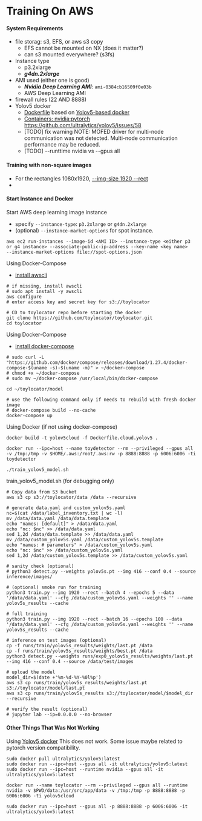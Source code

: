
# Training On AWS

#### System Requirements 
- file storag: s3, EFS, or aws s3 copy  
	- EFS cannot be mounted on NX (does it matter?)
	- can s3 mounted everywhere? (s3fs)
- Instance type
	- p3.2xlarge
	- ***g4dn.2xlarge***
- AMI used (either one is good)
	- ***Nvidia Deep Learning AMI***:  `ami-0384cb16509f0e03b`
	- AWS Deep Learning AMI
- firewall rules (22 AND 8888)
- Yolov5 docker 
	- [Dockerfile](Dockerfile.cloud.yolov5) based on [Yolov5-based docker](https://github.com/ultralytics/yolov5/blob/master/Dockerfile)
	- [Containers: nvidia:pytorch](https://ngc.nvidia.com/catalog/containers/nvidia:pytorch/layers)
https://github.com/ultralytics/yolov5/issues/58
	- [TODO] fix warning 
NOTE: MOFED driver for multi-node communication was not detected.
      Multi-node communication performance may be reduced.
	- [TODO] --runttime nvidia vs --gpus all

#### Training with non-square images 
- For the rectangles 1080x1920, [--img-size 1920 --rect](https://github.com/ultralytics/yolov5/issues/700) 
- 

#### Start Instance and Docker

Start AWS deep learning image instance 
- specify `--instance-type`: `p3.2xlarge` or `g4dn.2xlarge` 
- (optional) `--instance-market-options` for spot instance. 
```
aws ec2 run-instances --image-id <AMI ID> --instance-type <either p3 or g4 instance> --associate-public-ip-address --key-name <key name> 
--instance-market-options file://spot-options.json 

```

Using Docker-Compose  
- [install awscli](https://docs.aws.amazon.com/cli/latest/userguide/install-cliv2-linux.html#cliv2-linux-install)
```
# if missing, install awscli 
# sudo apt install -y awscli 
aws configure
# enter access key and secret key for s3://toylocator 

# CD to toylocator repo before starting the docker
git clone https://github.com/toylocator/toylocator.git
cd toylocator 
```

Using Docker-Compose
- [install docker-compose](https://docs.docker.com/compose/install/) 
```
# sudo curl -L "https://github.com/docker/compose/releases/download/1.27.4/docker-compose-$(uname -s)-$(uname -m)" > ~/docker-compose
# chmod +x ~/docker-compose 
# sudo mv ~/docker-compose /usr/local/bin/docker-compose

cd ~/toylocator/model

# use the following command only if needs to rebuild with fresh docker image 
# docker-compose build --no-cache
docker-compose up
```

Using Docker (if not using docker-compose)
```
docker build -t yolov5cloud -f Dockerfile.cloud.yolov5 .

docker run --ipc=host --name toydetector --rm --privileged --gpus all -v /tmp:/tmp -v $HOME/.aws:/root/.aws:rw -p 8888:8888 -p 6006:6006 -ti toydetector

./train_yolov5_model.sh
```

train_yolov5_model.sh (for debugging only)
```
# Copy data from S3 bucket
aws s3 cp s3://toylocator/data /data --recursive

# generate data.yaml and custom_yolov5s.yaml 
nc=$(cat /data/label_inventory.txt | wc -l)
mv /data/data.yaml /data/data.template
echo "names: [default]" > /data/data.yaml
echo "nc: $nc" >> /data/data.yaml
sed 1,2d /data/data.template >> /data/data.yaml
mv /data/custom_yolov5s.yaml /data/custom_yolov5s.template
echo "names: # parameters" > /data/custom_yolov5s.yaml
echo "nc: $nc" >> /data/custom_yolov5s.yaml
sed 1,2d /data/custom_yolov5s.template >> /data/custom_yolov5s.yaml

# sanity check (optional)
# python3 detect.py --weights yolov5s.pt --img 416 --conf 0.4 --source inference/images/

# (optional) smoke run for training 
python3 train.py --img 1920 --rect --batch 4 --epochs 5 --data '/data/data.yaml' --cfg /data/custom_yolov5s.yaml --weights '' --name yolov5s_results --cache

# full training  
python3 train.py --img 1920 --rect --batch 16 --epochs 100 --data '/data/data.yaml' --cfg /data/custom_yolov5s.yaml --weights '' --name yolov5s_results --cache

# inference on test images (optional)
cp -f runs/train/yolov5s_results/weights/last.pt /data
cp -f runs/train/yolov5s_results/weights/best.pt /data
python3 detect.py --weights runs/exp0_yolov5s_results/weights/last.pt --img 416 --conf 0.4 --source /data/test/images

# upload the model
model_dir=$(date +'%m-%d-%Y-%0l%p')
aws s3 cp runs/train/yolov5s_results/weights/last.pt s3://toylocator/model/last.pt
aws s3 cp runs/train/yolov5s_results s3://toylocator/model/$model_dir --recursive

# verify the result (optional)
# jupyter lab --ip=0.0.0.0 --no-browser
```

#### Other Things That Was Not Working
Using [Yolov5 docker](https://github.com/ultralytics/yolov5/wiki/Docker-Quickstart)  This does not work. Some issue maybe related to pytorch version compatibility. 
```
sudo docker pull ultralytics/yolov5:latest
sudo docker run --ipc=host --gpus all -it ultralytics/yolov5:latest
sudo docker run --ipc=host --runtime nvidia --gpus all -it ultralytics/yolov5:latest

docker run --name toylocator --rm --privileged --gpus all --runtime nvidia -v $PWD/data:/usr/src/app/data -v /tmp:/tmp -p 8888:8888 -p 6006:6006 -ti yolov5cloud

sudo docker run --ipc=host --gpus all -p 8888:8888 -p 6006:6006 -it ultralytics/yolov5:latest

```


